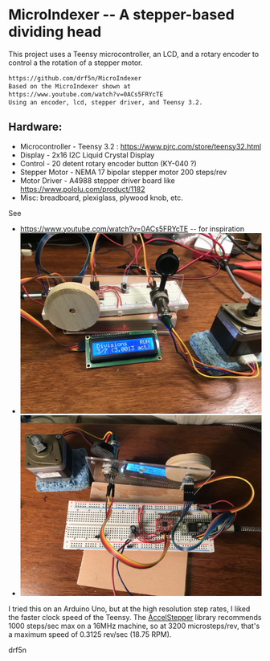 # MicroIndexer -- A stepper-based dividing head

This project uses a Teensy microcontroller, an LCD, and a rotary encoder to control a the rotation of a stepper motor.

    https://github.com/drf5n/MicroIndexer
    Based on the MicroIndexer shown at
    https://www.youtube.com/watch?v=0ACs5FRYcTE 
    Using an encoder, lcd, stepper driver, and Teensy 3.2.

##  Hardware:

*  Microcontroller - Teensy 3.2 : https://www.pjrc.com/store/teensy32.html
*  Display - 2x16 I2C Liquid Crystal Display
*  Control - 20 detent rotary encoder button (KY-040 ?)
*  Stepper Motor -  NEMA 17 bipolar stepper motor 200 steps/rev
*  Motor Driver - A4988 stepper driver board like https://www.pololu.com/product/1182
*  Misc: breadboard, plexiglass, plywood knob, etc. 

See 

* https://www.youtube.com/watch?v=0ACs5FRYcTE  -- for inspiration
* ![MicroIndexer.jpg](docs/MicroIndexer.jpg "Picture of MicroIndexer breadboard build showing LCD screen at index 3/7")
* ![MicroIndexer_breadboard.jpg](docs/MicroIndexer_breadboard.jpg "Picture of MicroIndexer breadboard build showing wiring")

I tried this on an Arduino Uno, but at the high resolution step rates, I liked the faster clock speed of the Teensy.  The
[AccelStepper](https://www.airspayce.com/mikem/arduino/AccelStepper/) library recommends 1000 steps/sec max on a 16MHz machine, 
so at 3200 microsteps/rev, that's a maximum speed of 0.3125 rev/sec (18.75 RPM).

drf5n


